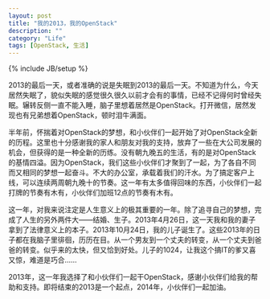 ```yaml
---
layout: post
title: "我的2013，我的OpenStack"
description: ""
category: "Life"
tags: [OpenStack, 生活]
---
```

{% include JB/setup %}

2013的最后一天，或者准确的说是失眠到2013的最后一天。不知道为什么，今天居然失眠了，貌似失眠的感觉很久很久以前才会有的事情，已经不记得何时曾经失眠。辗转反侧一直不能入睡，脑子里想着居然是OpenStack。打开微信，居然发现也有兄弟想着OpenStack，顿时泪牛满面。

半年前，怀揣着对OpenStack的梦想，和小伙伴们一起开始了对OpenStack全新的历程。这里也十分感谢我的家人和朋友对我的支持，放弃了一些在大公司发展的机会，但获得的是一种全新的历练。没有朝九晚五的生活，有的是对OpenStack的基情四溢。因为OpenStack，我们这些小伙伴们才聚到了一起，为了各自不同而又相同的梦想一起奋斗。不大的办公室，承载着我们的汗水。为了搞定客户上线，可以连续两周朝九晚十的节奏。这一年有太多值得回味的东西，小伙伴们一起打牌的节奏有木有，小伙伴们加班12点的节奏有木有。

这一年，对我来说注定是人生意义上的极其重要的一年。除了追寻自己的梦想，完成了人生的另外两件大——结婚、生子。2013年4月26日，这一天我和我的妻子拿到了法律意义上的本子。2013年10月24日，我的儿子诞生了。这些2013年的日子都在我脑子里徘徊，历历在目。从一个男友到一个丈夫的转变，从一个丈夫到爸爸的转变。似乎来的太快，但又恰到好处。儿子的1024，让我这个搞IT的爹又喜又惊，难道是巧合……

2013年，这一年我选择了和小伙伴们一起干OpenStack，感谢小伙伴们给我的帮助和支持。即将结束的2013是一个起点，2014年，小伙伴们一起加油。
